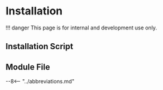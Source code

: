 # Installation

!!! danger
    This page is for internal and development use only.

## Installation Script

## Module File

--8<-- "../abbreviations.md"
